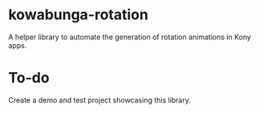 # kowabunga-rotation
A helper library to automate the generation of rotation animations in Kony apps.

# To-do
Create a demo and test project showcasing this library.
